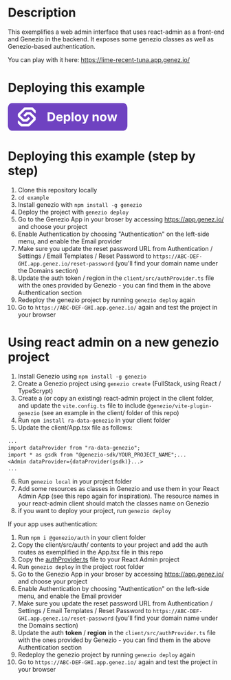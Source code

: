 # Description

This exemplifies a web admin interface that uses react-admin as a front-end and Genezio in the backend. It exposes some genezio classes as well as Genezio-based authentication.

You can play with it here: https://lime-recent-tuna.app.genez.io/

# Deploying this example

[![Deploy to Genezio](https://raw.githubusercontent.com/Genez-io/graphics/main/svg/deploy-button.svg)](https://dev.app.genez.io/start/deploy?repository=https://github.com/bogdanripa/genezio-react-admin)

# Deploying this example (step by step)

1. Clone this repository locally
2. `cd example`
3. Install genezio with `npm install -g genezio`
4. Deploy the project with `genezio deploy`
5. Go to the Genezio App in your broser by accessing https://app.genez.io/ and choose your project
6. Enable Authentication by choosing "Authentication" on the left-side menu, and enable the Email provider
7. Make sure you update the reset password URL from Authentication / Settings / Email Templates / Reset Password to `https://ABC-DEF-GHI.app.genez.io/reset-password` (you'll find your domain name under the Domains section)
8. Update the auth token / region in the `client/src/authProvider.ts` file with the ones provided by Genezio - you can find them in the above Authentication section
9. Redeploy the genezio project by running `genezio deploy` again
10. Go to `https://ABC-DEF-GHI.app.genez.io/` again and test the project in your browser

# Using react admin on a new genezio project

1. Install Genezio using `npm install -g genezio`
2. Create a Genezio project using `genezio create` (FullStack, using React / TypeScrypt) 
3. Create a (or copy an existing) react-admin project in the client folder, and update the `vite.config.ts` file to include `@genezio/vite-plugin-genezio` (see an example in the client/ folder of this repo)
4. Run `npm install ra-data-genezio` in your client folder
5. Update the client/App.tsx file as follows:
```
...
import dataProvider from "ra-data-genezio";
import * as gsdk from "@genezio-sdk/YOUR_PROJECT_NAME";...
<Admin dataProvider={dataProvider(gsdk)}...>
...
```
6. Run `genezio local` in your project folder
7. Add some resources as classes in Genezio and use them in your React Admin App (see this repo again for inspiration). The resource names in your react-admin client should match the classes name on Genezio
8. if you want to deploy your project, run `genezio deploy`

If your app uses authentication:

1. Run `npm i @genezio/auth` in your client folder
2. Copy the client/src/auth/ contents to your project and add the auth routes as exemplified in the App.tsx file in this repo
3. Copy the [authProvider.ts](https://github.com/bogdanripa/react-admin-genezio/blob/main/example/client/src/authProvider.ts) file to your React Admin project
4. Run `genezio deploy` in the project root folder
5. Go to the Genezio App in your broser by accessing https://app.genez.io/ and choose your project
6. Enable Authentication by choosing "Authentication" on the left-side menu, and enable the Email provider
7. Make sure you update the reset password URL from Authentication / Settings / Email Templates / Reset Password to `https://ABC-DEF-GHI.app.genez.io/reset-password` (you'll find your domain name under the Domains section)
8. Update the auth **token** / **region** in the `client/src/authProvider.ts` file with the ones provided by Genezio - you can find them in the above Authentication section
9. Redeploy the genezio project by running `genezio deploy` again
10. Go to `https://ABC-DEF-GHI.app.genez.io/` again and test the project in your browser

